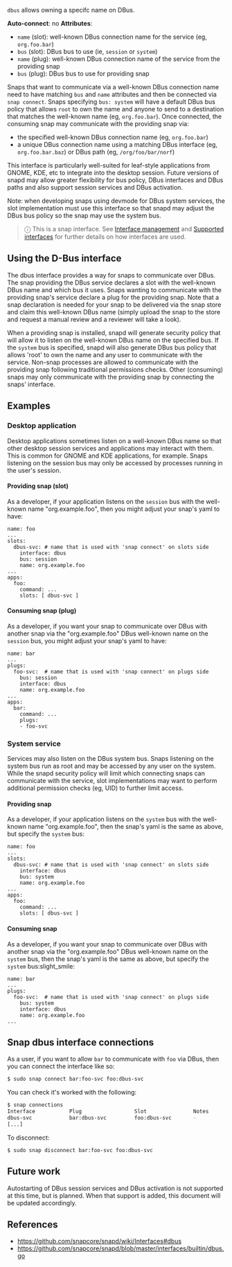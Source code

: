 `dbus` allows owning a specifc name on DBus.

**Auto-connect**: no
**Attributes**:
  * `name` (slot): well-known DBus connection name for the service (eg, `org.foo.bar`)
  * `bus` (slot): DBus bus to use (ie, `session` or `system`)
  * `name` (plug): well-known DBus connection name of the service from the providing snap
  * `bus` (plug): DBus bus to use for providing snap

Snaps that want to communicate via a well-known DBus connection name need to have matching `bus` and `name` attributes and then be connected via `snap connect`. Snaps specifying `bus: system` will have a default DBus bus policy that allows `root` to own the name and anyone to send to a destination that matches the well-known name (eg, `org.foo.bar`). Once connected, the consuming snap may communicate with the providing snap via:

* the specified well-known DBus connection name (eg, `org.foo.bar`)
* a unique DBus connection name using a matching DBus interface  (eg, `org.foo.bar.baz`) or DBus path (eg, `/org/foo/bar/norf`)

This interface is particularly well-suited for leaf-style applications from GNOME, KDE, etc to integrate into the desktop session. Future versions of snapd may allow greater flexibility for bus policy, DBus interfaces and DBus paths and also support session services and DBus
activation.

Note: when developing snaps using devmode for DBus system services, the slot implementation must use this interface so that snapd may adjust the DBus bus policy so the snap may use the system bus.

> ⓘ  This is a snap interface. See [Interface management](/t/interface-management/6154) and [Supported interfaces](/t/supported-interfaces/7744) for further details on how interfaces are used.

## Using the D-Bus interface

The dbus interface provides a way for snaps to communicate over DBus. The snap providing the DBus service declares a slot with the well-known DBus name and which bus it uses. Snaps wanting to communicate with the providing snap's service declare a plug for the providing snap. Note that a snap declaration is needed for your snap to be delivered via the snap store and claim this well-known DBus name (simply upload the snap to the store and request a manual review and a reviewer will take a look).

When a providing snap is installed, snapd will generate security policy that will allow it to listen on the well-known DBus name on the specified bus. If the `system` bus is specified, snapd will also generate DBus bus policy that allows 'root' to own the name and any user to communicate with the service. Non-snap processes are allowed to communicate with the providing snap following traditional permissions checks. Other (consuming) snaps may only communicate with the providing snap by connecting the snaps' interface.

## Examples

### Desktop application
Desktop applications sometimes listen on a well-known DBus name so that other desktop session services and applications may interact with them. This is common for GNOME and KDE applications, for example. Snaps listening on the session bus may only be accessed by processes running in the user's session.

#### Providing snap (slot)
As a developer, if your application listens on the `session` bus with the well-known name "org.example.foo", then you might adjust your snap's yaml to have:

```
name: foo
...
slots:
  dbus-svc: # name that is used with 'snap connect' on slots side
    interface: dbus
    bus: session
    name: org.example.foo
...
apps:
  foo:
    command: ...
    slots: [ dbus-svc ]
```

#### Consuming snap (plug)
As a developer, if you want your snap to communicate over DBus with another snap via the "org.example.foo" DBus well-known name on the `session` bus, you might adjust your snap's yaml to have:

```
name: bar
...
plugs:
  foo-svc:  # name that is used with 'snap connect' on plugs side
    bus: session
    interface: dbus
    name: org.example.foo
...
apps:
  bar:
    command: ...
    plugs:
    - foo-svc
```


### System service
Services may also listen on the DBus system bus. Snaps listening on the system bus run as root and may be accessed by any user on the system. While the snapd security policy will limit which connecting snaps can communicate with the service, slot implementations may want to perform additional permission checks (eg, UID) to further limit access.

#### Providing snap
As a developer, if your application listens on the `system` bus with the well-known name "org.example.foo", then the snap's yaml is the same as above, but specify the `system` bus:

```
name: foo
...
slots:
  dbus-svc: # name that is used with 'snap connect' on slots side
    interface: dbus
    bus: system
    name: org.example.foo
...
apps:
  foo:
    command: ...
    slots: [ dbus-svc ]
```

#### Consuming snap
As a developer, if you want your snap to communicate over DBus with another snap via the "org.example.foo" DBus well-known name on the `system` bus, then the snap's yaml is the same as above, but specify the `system` bus:slight_smile:
```
name: bar
...
plugs:
  foo-svc:  # name that is used with 'snap connect' on plugs side
    bus: system
    interface: dbus
    name: org.example.foo
...
```

## Snap dbus interface connections

As a user, if you want to allow `bar` to communicate with `foo` via DBus, then you can connect the interface like so:

```bash
$ sudo snap connect bar:foo-svc foo:dbus-svc
```

You can check it's worked with the following:

```bash
$ snap connections
Interface           Plug                 Slot               Notes
dbus-svc            bar:dbus-svc         foo:dbus-svc       -
[...]
```

To disconnect:
```
$ sudo snap disconnect bar:foo-svc foo:dbus-svc
```

## Future work
Autostarting of DBus session services and DBus activation is not supported at this time, but is planned. When that support is added, this document will be updated accordingly.

## References
* https://github.com/snapcore/snapd/wiki/Interfaces#dbus
* https://github.com/snapcore/snapd/blob/master/interfaces/builtin/dbus.go